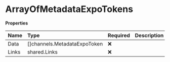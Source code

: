 # ArrayOfMetadataExpoTokens

**Properties**

| Name  | Type                         | Required | Description |
| :---- | :--------------------------- | :------- | :---------- |
| Data  | []channels.MetadataExpoToken | ❌       |             |
| Links | shared.Links                 | ❌       |             |
